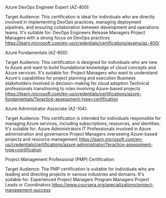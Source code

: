 Azure DevOps Engineer Expert (AZ-400):

Target Audience: This certification is ideal for individuals who are directly involved in implementing DevOps practices, managing deployment pipelines, and ensuring collaboration between development and operations teams. It's suitable for:
DevOps Engineers
Release Managers
Project Managers with a strong focus on DevOps practices
https://learn.microsoft.com/en-us/credentials/certifications/exams/az-400/

Azure Fundamentals (AZ-900):

Target Audience: This certification is designed for individuals who are new to Azure and want to build foundational knowledge of cloud concepts and Azure services. It's suitable for:
Project Managers who want to understand Azure's capabilities for project planning and execution
Business stakeholders involved in decision-making for cloud adoption
Technical professionals transitioning to roles involving Azure-based projects
https://learn.microsoft.com/en-us/credentials/certifications/azure-fundamentals/?practice-assessment-type=certification

Azure Administrator Associate (AZ-104):

Target Audience: This certification is intended for individuals responsible for managing Azure services, including subscriptions, resources, and identities. It's suitable for:
Azure Administrators
IT Professionals involved in Azure administration and governance
Project Managers overseeing Azure-based projects and resource management
https://learn.microsoft.com/en-us/credentials/certifications/azure-administrator/?practice-assessment-type=certification

Project Management Professional (PMP) Certification:

Target Audience: The PMP certification is suitable for individuals who are leading and directing projects in various industries and domains. It's suitable for:
Experienced Project Managers
Program Managers
Project Leads or Coordinators
https://www.coursera.org/specializations/project-management-success
